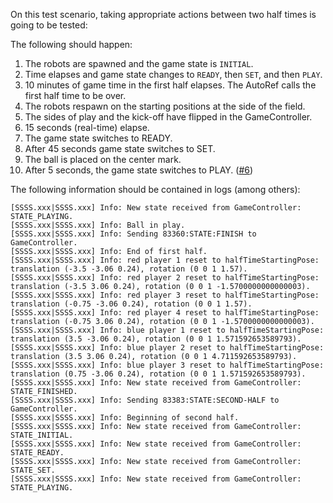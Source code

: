 On this test scenario, taking appropriate actions between two half times is going to be tested:


The following should happen:

1. The robots are spawned and the game state is `INITIAL`.
2. Time elapses and game state changes to `READY`, then `SET`, and then `PLAY`.
3. 10 minutes of game time in the first half elapses. The AutoRef calls the first half time to be over.
4. The robots respawn on the starting positions at the side of the field.
5. The sides of play and the kick-off have flipped in the GameController.
6. 15 seconds (real-time) elapse.
7. The game state switches to READY.
8. After 45 seconds game state switches to SET.
9. The ball is placed on the center mark.
10. After 5 seconds, the game state switches to PLAY. ([#6](https://github.com/RoboCup-Humanoid-TC/webots/issues/6))


The following information should be contained in logs (among others):

```
[SSSS.xxx|SSSS.xxx] Info: New state received from GameController: STATE_PLAYING.
[SSSS.xxx|SSSS.xxx] Info: Ball in play.
[SSSS.xxx|SSSS.xxx] Info: Sending 83360:STATE:FINISH to GameController.
[SSSS.xxx|SSSS.xxx] Info: End of first half.
[SSSS.xxx|SSSS.xxx] Info: red player 1 reset to halfTimeStartingPose: translation (-3.5 -3.06 0.24), rotation (0 0 1 1.57).
[SSSS.xxx|SSSS.xxx] Info: red player 2 reset to halfTimeStartingPose: translation (-3.5 3.06 0.24), rotation (0 0 1 -1.5700000000000003).
[SSSS.xxx|SSSS.xxx] Info: red player 3 reset to halfTimeStartingPose: translation (-0.75 -3.06 0.24), rotation (0 0 1 1.57).
[SSSS.xxx|SSSS.xxx] Info: red player 4 reset to halfTimeStartingPose: translation (-0.75 3.06 0.24), rotation (0 0 1 -1.5700000000000003).
[SSSS.xxx|SSSS.xxx] Info: blue player 1 reset to halfTimeStartingPose: translation (3.5 -3.06 0.24), rotation (0 0 1 1.571592653589793).
[SSSS.xxx|SSSS.xxx] Info: blue player 2 reset to halfTimeStartingPose: translation (3.5 3.06 0.24), rotation (0 0 1 4.711592653589793).
[SSSS.xxx|SSSS.xxx] Info: blue player 3 reset to halfTimeStartingPose: translation (0.75 -3.06 0.24), rotation (0 0 1 1.571592653589793).
[SSSS.xxx|SSSS.xxx] Info: New state received from GameController: STATE_FINISHED.
[SSSS.xxx|SSSS.xxx] Info: Sending 83383:STATE:SECOND-HALF to GameController.
[SSSS.xxx|SSSS.xxx] Info: Beginning of second half.
[SSSS.xxx|SSSS.xxx] Info: New state received from GameController: STATE_INITIAL.
[SSSS.xxx|SSSS.xxx] Info: New state received from GameController: STATE_READY.
[SSSS.xxx|SSSS.xxx] Info: New state received from GameController: STATE_SET.
[SSSS.xxx|SSSS.xxx] Info: New state received from GameController: STATE_PLAYING.
```
